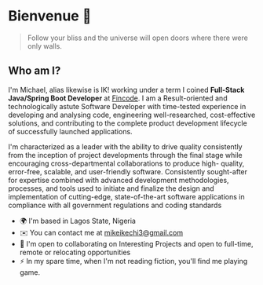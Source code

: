 # Bienvenue 👋 
> Follow your bliss and the universe will open doors where there were only walls.

## Who am I?

I'm Michael, alias likewise is IK! working under a term I coined **Full-Stack Java/Spring Boot Developer** at [Fincode](https://fincode.co.uk). I am a Result-oriented and technologically astute Software Developer with time-tested experience in developing and analysing code, engineering well-researched, cost-effective solutions, and contributing to the complete product development lifecycle of successfully launched applications. 

I'm characterized as a leader with the ability to drive quality consistently from the inception of project developments through the final stage while encouraging cross-departmental collaborations to produce high- quality, error-free, scalable, and user-friendly software. Consistently sought-after for expertise combined with advanced development methodologies, processes, and tools used to initiate and finalize the design and implementation of cutting-edge, state-of-the-art software applications in compliance with all government regulations and coding standards

* 🌍  I'm based in Lagos State, Nigeria
* ✉️  You can contact me at [mikeikechi3@gmail.com](mailto:mikeikechi@gmail.com)
* 🤝  I'm open to collaborating on Interesting Projects and open to full-time, remote or relocating opportunities
* ⚡  In my spare time, when I'm not reading fiction, you'll find me playing game.


